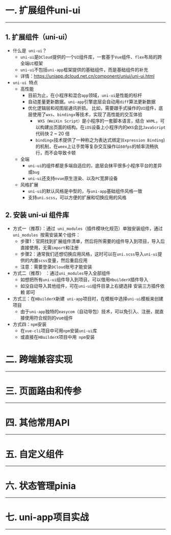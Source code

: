 # 一. 扩展组件uni-ui

---

## 1. 扩展组件（uni-ui）

- 什么是` uni-ui`？
  - `uni-ui`是`DCloud`提供的一个`UI`组件库，一套基于`Vue`组件、`flex`布局的跨全端`UI`框架
  - `uni-ui`不包括`uni-app`框架提供的基础组件，而是基础组件的补充
  - 详情：https://uniapp.dcloud.net.cn/component/uniui/uni-ui.html
- `uni-ui `特点
  - 高性能
    - 目前为止，在小程序和混合`app`领域，`uni-ui`是性能的标杆
    - 自动差量更新数据。`uni-app`引擎底层会自动用`diff`算法更新数据
    - 优化逻辑层和视图层通讯折损。 比如，需要跟手式操作的`UI`组件，底层使用了`wxs`、`bindingx`等技术，实现了高性能的交互体验
      - ` WXS（WeiXin Script）`是小程序的一套脚本语言，结合` WXML`，可以构建出页面的结构。在` iOS `设备上小程序内的` WXS `会比` JavaScript `代码快 2 ~ 20 倍
      - `bindingx`技术提供了一种称之为表达式绑定(`Expression Binding`) 的机制，在` weex `上让手势等复杂交互操作以`60fps`的帧率流畅执行，而不会导致卡顿
  - 全端
    - `uni-ui`的组件都是多端自适应的，底层会抹平很多小程序平台的差异或`bug`
    - `uni-ui`还支持`nvue`原生渲染、以及`PC`宽屏设备
  - 风格扩展
    - `uni-ui`的默认风格是中型的，与`uni-app`基础组件风格一致
    - 支持`uni.scss`，可以方便的扩展和切换应用的风格

## 2. 安装 uni-ui 组件库

- 方式一（推荐）：通过` uni_modules`（插件模块化规范）单独安装组件，通过 `uni_modules `按需安装某个组件：
  - 步骤1：官网找到扩展组件清单，然后将所需要的组件导入到项目，导入后直接使用，无需`import`和注册
  - 步骤2：通常我们还想切换应用风格，这时可以在`uni.scss`导入`uni-ui`提供的内置`scss`变量，然后重启应用
  - 注意：需要登录`DCloud`账号才能安装
- 方式二（推荐） ：通过` uni_modules `导入全部组件
  - 如想把所有`uni-ui`组件导入到项目，可以借用`HbuilderX`插件导入
  - 如没自动导入其他组件，可在` uni-ui `组件目录上右键选择 安装三方插件依赖 即可
- 方式三：在` HBuilderX `新建` uni-app`项目时，在模板中选择` uni-ui `模板来创建项目
  - 由于`uni-app`独特的`easycom`（自动导包）技术，可以免引入、注册，就直接使用符合规则的vue组件
- 方式四：`npm`安装
  - 在` vue-cli `项目中可用` npm `安装` uni-ui `库
  - 或直接在` HBuilderX `项目中用` npm`安装



















# 二. 跨端兼容实现

---























# 三. 页面路由和传参

---



















# 四. 其他常用API

---





















# 五. 自定义组件

---



























# 六. 状态管理pinia

---





















# 七. uni-app项目实战

---



















